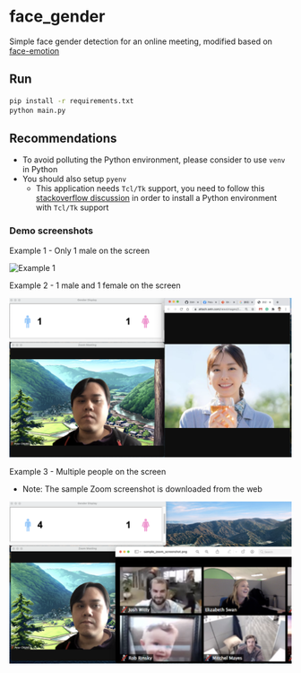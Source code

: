 # face_gender
Simple face gender detection for an online meeting, modified based on [face-emotion](https://github.com/DeepSE/face-emotion)


## Run
```bash
pip install -r requirements.txt
python main.py
```

## Recommendations

- To avoid polluting the Python environment, please consider to use `venv` in Python 
- You should also setup `pyenv`
    - This application needs `Tcl/Tk` support, you need to follow this [stackoverflow discussion](https://stackoverflow.com/questions/60469202/unable-to-install-tkinter-with-pyenv-pythons-on-macos) in order to install a Python environment with `Tcl/Tk` support

### Demo screenshots

Example 1 - Only 1 male on the screen

![Example 1](screenshots/example1.png)

Example 2 - 1 male and 1 female on the screen 

![Example 2](screenshots/example2.png)

Example 3 - Multiple people on the screen

- Note: The sample Zoom screenshot is downloaded from the web

![Example 3](screenshots/example3.png)




